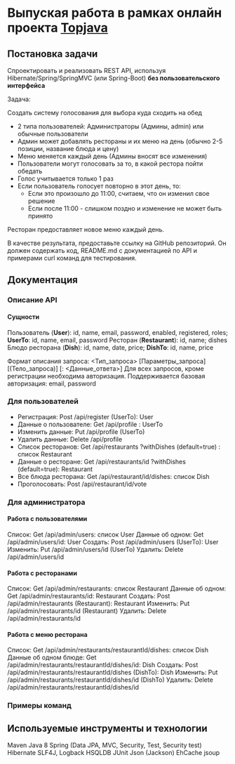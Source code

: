 # Выпуская работа в рамках онлайн проекта <a href="https://github.com/JavaOPs/topjava">Topjava</a>
## Постановка задачи
Спроектировать и реализовать REST API, используя Hibernate/Spring/SpringMVC (или Spring-Boot) **без пользовательского интерфейса**

Задача:

Создать систему голосования для выбора куда сходить на обед
* 2 типа пользователей: Администраторы (Админы, admin) или обычные пользователи
* Админ может добавлять рестораны и их меню на день (обычно 2-5 позиции, название блюда и цену)
* Меню меняется каждый день (Админы вносят все изменения)
* Пользователи могут голосовать за то, в какой рестора пойти обедать
* Голос учитывается только 1 раз
* Если пользователь голосует повторно в этот день, то:
  - Если это произошло до 11:00, считаем, что он изменил свое решение
  - Если после 11:00 - слишком поздно и изменение не может быть принято
  
 Ресторан предоставляет новое меню каждый день.
 
 В качестве результата, предоставьте ссылку на GitHub репозиторий. Он должен содержать код, README.md с документацией по API и примерами curl команд для тестирования.

## Документация
### Описание API
#### Сущности
Пользователь (**User**): id, name, email, password, enabled, registered, roles; **UserTo**: id, name, email, password
Ресторан (**Restaurant**): id, name; dishes
Блюдо ресторана (**Dish**): id, name, date, price; **DishTo**: id, name, price

Формат описания запроса: <Тип_запроса> <URI> [Параметры_запроса] [(Тело_запроса)] [: <Данные_ответа>]
Для всех запросов, кроме регистрации необходима авторизация. Поддерживается базовая авторизация: email, password

### Для пользователей
* Регистрация: Post /api/register (UserTo): User
* Данные о пользователе: Get /api/profile : UserTo
* Изменить данные: Put /api/profile (UserTo)
* Удалить данные: Delete /api/profile
* Список ресторанов: Get /api/restaurants ?withDishes (default=true) : список Restaurant
* Данные о ресторане: Get /api/restaurants/id ?withDishes (default=true): Restaurant
* Все блюда ресторана: Get /api/restaurant/id/dishes: список Dish
* Проголосовать: Post /api/restaurant/id/vote

### Для администратора
#### Работа с пользователями
Список: Get /api/admin/users: список User
Данные об одном: Get /api/admin/users/id: User
Создать: Post /api/admin/users (UserTo): User
Изменить: Put /api/admin/users/id (UserTo)
Удалить: Delete /api/admin/users/id

#### Работа с ресторанами
Список: Get /api/admin/restaurants: список Restaurant
Данные об одном: Get /api/admin/restaurants/id: Restaurant
Создать: Post /api/admin/restaurants (Restaurant): Restaurant
Изменить: Put /api/admin/restaurants/id (Restaurant)
Удалить: Delete /api/admin/restaurants/id

#### Работа с меню ресторана
Список: Get /api/admin/restaurants/restaurantId/dishes: список Dish
Данные об одном блюде: Get /api/admin/restaurants/restaurantId/dishes/id: Dish
Создать: Post /api/admin/restaurants/restaurantId/dishes (DishTo): Dish
Изменить: Put /api/admin/restaurants/restaurantId/dishes/id (DishTo)
Удалить: Delete /api/admin/restaurants/restaurantId/dishes/id

### Примеры команд

## Используемые инструменты и технологии
Maven
Java 8
Spring (Data JPA, MVC, Security, Test, Security test)
Hibernate
SLF4J, Logback
HSQLDB
JUnit
Json (Jackson)
EhCache
jsoup

